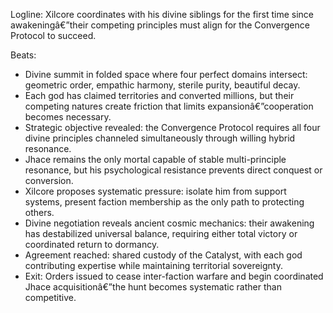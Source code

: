 ﻿---
series: 2
novella: 2
file: S2N2_IntA
type: interlude
label: A
pov: Xilcore
setting: Form Consortium summit - convergence planning
word_target_min: 801
word_target_max: 1299
status: outline
---
Logline: Xilcore coordinates with his divine siblings for the first time since awakeningâ€”their competing principles must align for the Convergence Protocol to succeed.

Beats:
- Divine summit in folded space where four perfect domains intersect: geometric order, empathic harmony, sterile purity, beautiful decay.
- Each god has claimed territories and converted millions, but their competing natures create friction that limits expansionâ€”cooperation becomes necessary.
- Strategic objective revealed: the Convergence Protocol requires all four divine principles channeled simultaneously through willing hybrid resonance.
- Jhace remains the only mortal capable of stable multi-principle resonance, but his psychological resistance prevents direct conquest or conversion.
- Xilcore proposes systematic pressure: isolate him from support systems, present faction membership as the only path to protecting others.
- Divine negotiation reveals ancient cosmic mechanics: their awakening has destabilized universal balance, requiring either total victory or coordinated return to dormancy.
- Agreement reached: shared custody of the Catalyst, with each god contributing expertise while maintaining territorial sovereignty.
- Exit: Orders issued to cease inter-faction warfare and begin coordinated Jhace acquisitionâ€”the hunt becomes systematic rather than competitive.